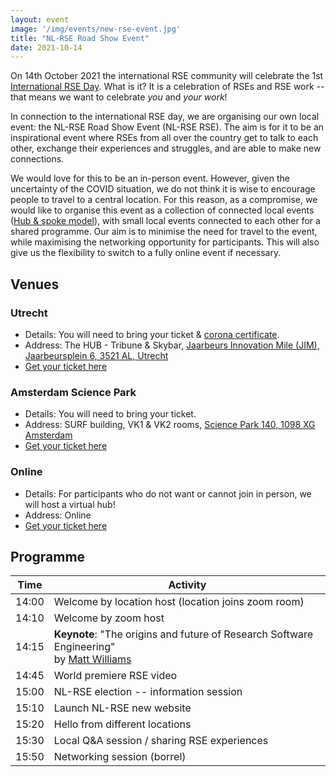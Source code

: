 ```yaml
---
layout: event
image: '/img/events/new-rse-event.jpg'
title: "NL-RSE Road Show Event"
date: 2021-10-14
---
```

On 14th October 2021 the international RSE community will celebrate the 1st [International RSE Day](https://researchsoftware.org/2021/07/29/International-RSE-day.html). What is it? It is a celebration of RSEs and RSE work -- that means we want to celebrate *you* and *your work*!

<!--break-->

In connection to the international RSE day, we are organising our own local event: the NL-RSE Road Show Event (NL-RSE RSE). The aim is for it to be an inspirational event where RSEs from all over the country get to talk to each other, exchange their experiences and struggles, and are able to make new connections.

We would love for this to be an in-person event. However, given the uncertainty of the COVID situation, we do not think it is wise to encourage people to travel to a central location. For this reason, as a compromise, we would like to organise this event as a collection of connected local events ([Hub & spoke model](https://www.linkedin.com/pulse/using-hub-spoke-hybrid-live-events-re-engage-your-people-thewlis/)), with small local events connected to each other for a shared programme. Our aim is to minimise the need for travel to the event, while maximising the networking opportunity for participants. This will also give us the flexibility to switch to a fully online event if necessary.

## Venues

### Utrecht
 - Details: You will need to bring your ticket & [corona certificate](https://www.jaarbeurs.nl/nl/werkwijze-coronatoegangsbewijs).
 - Address: The HUB - Tribune & Skybar, [Jaarbeurs Innovation Mile (JIM), Jaarbeursplein 6, 3521 AL, Utrecht](https://goo.gl/maps/mTaGAPot7ZUu7aj8A)
 - [Get your ticket here](https://www.eventbrite.co.uk/e/nl-rse-road-show-event-tickets-178646284847)

### Amsterdam Science Park
  - Details: You will need to bring your ticket.
  - Address: SURF building, VK1 & VK2 rooms, [Science Park 140, 1098 XG Amsterdam](https://goo.gl/maps/NPzCTSvkCZHDH4bZA)
  - [Get your ticket here](https://www.eventbrite.co.uk/e/nl-rse-road-show-event-tickets-178646284847)


### Online
 - Details: For participants who do not want or cannot join in person, we will host a virtual hub!
 - Address: Online
 - [Get your ticket here](https://www.eventbrite.co.uk/e/nl-rse-road-show-event-tickets-178646284847)


## Programme

| Time | Activity |
| --- | ------------ | 
| 14:00 | Welcome by location host (location joins zoom room) |
| 14:10 | Welcome by zoom host |
| 14:15 | **Keynote**: "The origins and future of Research Software Engineering" <br>by [Matt Williams](https://twitter.com/milliams) |
| 14:45 | World premiere RSE video |
| 15:00 |  NL-RSE election -- information session |
| 15:10 | Launch NL-RSE new website |
| 15:20 | Hello from different locations |
| 15:30 | Local Q&A session / sharing RSE experiences |
| 15:50 | Networking session (borrel) |
